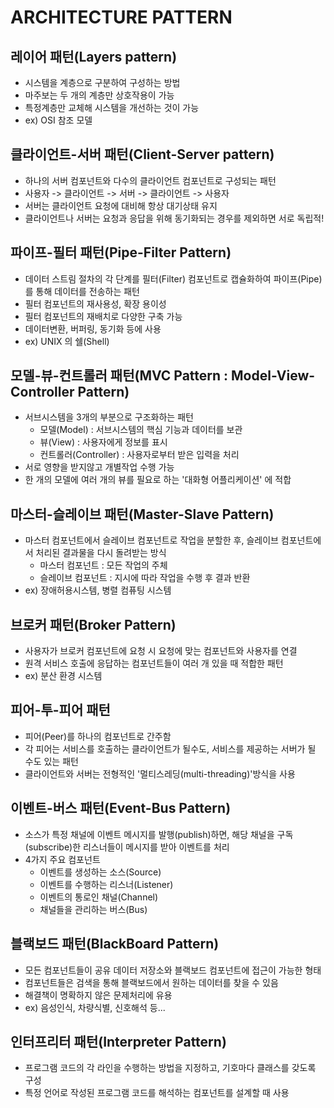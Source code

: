 # ARCHITECTURE PATTERN
## 레이어 패턴(Layers pattern)
- 시스템을 계층으로 구분하여 구성하는 방법
- 마주보는 두 개의 계층만 상호작용이 가능
- 특정계층만 교체해 시스템을 개선하는 것이 가능
- ex) OSI 참조 모델
## 클라이언트-서버 패턴(Client-Server pattern)
- 하나의 서버 컴포넌트와 다수의 클라이언트 컴포넌트로 구성되는 패턴
- 사용자 -> 클라이언트 -> 서버 -> 클라이언트 -> 사용자
- 서버는 클라이언트 요청에 대비해 항상 대기상태 유지
- 클라이언트나 서버는 요청과 응답을 위해 동기화되는 경우를 제외하면 서로 독립적!
## 파이프-필터 패턴(Pipe-Filter Pattern)
- 데이터 스트림 절차의 각 단계를 필터(Filter) 컴포넌트로 캡슐화하여 파이프(Pipe)를 통해 데이터를 전송하는 패턴
- 필터 컴포넌트의 재사용성, 확장 용이성
- 필터 컴포넌트의 재배치로 다양한 구축 가능
- 데이터변환, 버퍼링, 동기화 등에 사용
- ex) UNIX 의 쉘(Shell)
## 모델-뷰-컨트롤러 패턴(MVC Pattern : Model-View-Controller Pattern)
- 서브시스템을 3개의 부분으로 구조화하는 패턴
    - 모델(Model) : 서브시스템의 핵심 기능과 데이터를 보관
    - 뷰(View) : 사용자에게 정보를 표시
    - 컨트롤러(Controller) : 사용자로부터 받은 입력을 처리
- 서로 영향을 받지않고 개별작업 수행 가능
- 한 개의 모델에 여러 개의 뷰를 필요로 하는 '대화형 어플리케이션' 에 적합
## 마스터-슬레이브 패턴(Master-Slave Pattern)
- 마스터 컴포넌트에서 슬레이브 컴포넌트로 작업을 분할한 후, 슬레이브 컴포넌트에서 처리된 결과물을 다시 돌려받는 방식
    - 마스터 컴포넌트 : 모든 작업의 주체
    - 슬레이브 컴포넌트 : 지시에 따라 작업을 수행 후 결과 반환
- ex) 장애허용시스템, 병렬 컴퓨팅 시스템
## 브로커 패턴(Broker Pattern)
- 사용자가 브로커 컴포넌트에 요청 시 요청에 맞는 컴포넌트와 사용자를 연결
- 원격 서비스 호출에 응답하는 컴포넌트들이 여러 개 있을 때 적합한 패턴
- ex) 분산 환경 시스템
## 피어-투-피어 패턴
- 피어(Peer)를 하나의 컴포넌트로 간주함
- 각 피어는 서비스를 호출하는 클라이언트가 될수도, 서비스를 제공하는 서버가 될 수도 있는 패턴
- 클라이언트와 서버는 전형적인 '멀티스레딩(multi-threading)'방식을 사용
## 이벤트-버스 패턴(Event-Bus Pattern)
- 소스가 특정 채널에 이벤트 메시지를 발행(publish)하면, 해당 채널을 구독(subscribe)한 리스너들이 메시지를 받아 이벤트를 처리
- 4가지 주요 컴포넌트
    - 이벤트를 생성하는 소스(Source)
    - 이벤트를 수행하는 리스너(Listener)
    - 이벤트의 통로인 채널(Channel)
    - 채널들을 관리하는 버스(Bus)
## 블랙보드 패턴(BlackBoard Pattern)
- 모든 컴포넌트들이 공유 데이터 저장소와 블랙보드 컴포넌트에 접근이 가능한 형태
- 컴포넌트들은 검색을 통해 블랙보드에서 원하는 데이터를 찾을 수 있음
- 해결책이 명확하지 않은 문제처리에 유용
- ex) 음성인식, 차량식별, 신호해석 등...
## 인터프리터 패턴(Interpreter Pattern)
- 프로그램 코드의 각 라인을 수행하는 방법을 지정하고, 기호마다 클래스를 갖도록 구성
- 특정 언어로 작성된 프로그램 코드를 해석하는 컴포넌트를 설계할 때 사용